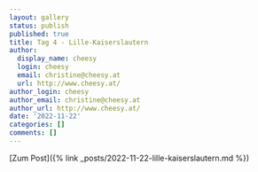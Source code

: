 ```yaml
---
layout: gallery
status: publish
published: true
title: Tag 4 - Lille-Kaiserslautern
author:
  display_name: cheesy
  login: cheesy
  email: christine@cheesy.at
  url: http://www.cheesy.at/
author_login: cheesy
author_email: christine@cheesy.at
author_url: http://www.cheesy.at/
date: '2022-11-22'
categories: []
comments: []
---
```


[Zum Post]({% link _posts/2022-11-22-lille-kaiserslautern.md %})
